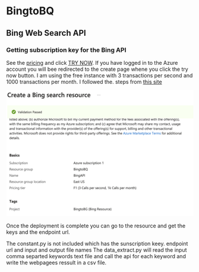 # BingtoBQ
## Bing Web Search API

### Getting subscription key for the Bing API
See the [pricing](https://www.microsoft.com/en-us/bing/apis/pricing) and click [TRY NOW](https://portal.azure.com/#create/microsoft.bingsearch). If you have logged in to the Azure account you will bee redirected to the create page whene you click the try now button. I am using the free instance with 3 transactions per second and 1000 transactions per month. I followed the. steps from [this site](https://learn.microsoft.com/en-us/bing/search-apis/bing-web-search/create-bing-search-service-resource)

![step1](./Images/CreateBingResource_Review.png)

Once the deployment is complete you can go to the resource and get the keys and the endpoint url.

The constant.py is not included which has the sunscription keey. endpoint url and input and output file names
The data_extract.py will read the input comma separted keywords text file and call the api for each keyword and write the webpagees ressult in a csv file.

